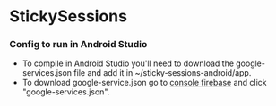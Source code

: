 # StickySessions

### Config to run in Android Studio

- To compile in Android Studio you'll need to download the google-services.json 
file and add it in ~/sticky-sessions-android/app.
- To download google-service.json go to 
[console firebase](https://console.firebase.google.com/project/sticky-sessions-bf24d/settings/general/android:br.org.cesar.discordtime.stickysessions?hl=pt-br) and click "google-services.json". 